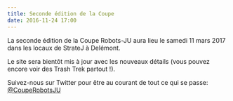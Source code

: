 ```yaml
---
title: Seconde édition de la Coupe
date: 2016-11-24 17:00
---
```


La seconde édition de la Coupe Robots-JU aura lieu le samedi 11 mars 2017 dans les locaux de StrateJ à Delémont.

Le site sera bientôt mis à jour avec les nouveaux détails (vous pouvez encore voir des Trash Trek partout !).

Suivez-nous sur Twitter pour être au courant de tout ce qui se passe: [@CoupeRobotsJU](https://twitter.com/CoupeRobotsJU)
